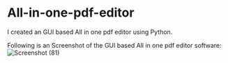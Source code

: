 # All-in-one-pdf-editor
I created an GUI based All in one pdf editor using Python.

Following is an Screenshot of the GUI based All in one pdf editor software:
![Screenshot (81)](https://user-images.githubusercontent.com/96299737/215569799-d3c8dc65-a7c6-4eca-9be8-4d58f0999b95.png)
